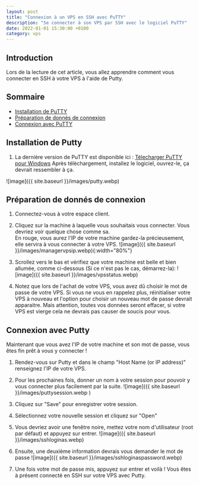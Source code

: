 ```yaml
---
layout: post
title: "Connexion à un VPS en SSH avec PuTTY"
description: "Se connecter à son VPS par SSH avec le logiciel PuTTY"
date: 2022-01-01 15:30:00 +0100
category: vps
---
```


## Introduction

 Lors de la lecture de cet article, vous allez apprendre comment vous connecter en SSH à votre VPS à l'aide de Putty.

## Sommaire
- [Installation de PuTTY](#installation-de-putty)
- [Préparation de donnès de connexion](#preparation-de-donnès-de-connexion)
- [Connexion avec PuTTY](#connexion-avec-putty)

## Installation de Putty

1) La dernière version de PuTTY est disponible ici : [Télecharger PuTTY pour Windows](https://the.earth.li/~sgtatham/putty/latest/w32/putty.exe)
Après télèchargement, installez le logiciel, ouvrez-le, ça devrait ressembler à ça. 

![image]({{ site.baseurl }}/images/putty.webp)

## Préparation de donnés de connexion

1) Connectez-vous à votre espace client.
2) Cliquez sur la machine à laquelle vous souhaitais vous connecter. Vous devriez voir quelque chose comme sa.  
En rouge, vous aurez l'IP de votre machine gardez-la précieusement, elle servira à vous connecter à votre VPS.
![image]({{ site.baseurl }}/images/managervpsip.webp){:width="80%"}

3) Scrollez vers le bas et vérifiez que votre machine est belle et bien allumée, comme ci-dessous (Si ce n'est pas le cas, démarrez-la):
![image]({{ site.baseurl }}/images/vpsstatus.webp)

4) Notez que lors de l'achat de votre VPS, vous avez dû choisir le mot de passe de votre VPS. Si vous ne vous en rappelez plus, réinitialiser votre VPS à nouveau et l'option pour choisir un nouveau mot de passe devrait apparaitre. Mais attention, toutes vos données seront effacer, si votre VPS est vierge cela ne devrais pas causer de soucis pour vous.

## Connexion avec Putty

Maintenant que vous avez l'IP de votre machine et son mot de passe, vous êtes fin prêt à vous y connecter !
1) Rendez-vous sur Putty et dans le champ "Host Name (or IP address)" renseignez l'IP de votre VPS.
2) Pour les prochaines fois, donner un nom à votre session pour pouvoir y vous connecter plus facilement par la suite.
![image]({{ site.baseurl }}/images/puttysession.webp )
3) Cliquez sur "Save" pour enregistrer votre session.
4) Sélectionnez votre nouvelle session et cliquez sur "Open"
5) Vous devriez avoir une fenêtre noire, mettez votre nom d'utilisateur (root par défaut) et appuyez sur entrer.
![image]({{ site.baseurl }}/images/sshloginas.webp)

6) Ensuite, une deuxième information devrais vous demander le mot de passe
![image]({{ site.baseurl }}/images/sshloginaspassword.webp)

7) Une fois votre mot de passe mis, appuyez sur entrer et voilà ! Vous êtes à présent connecté en SSH sur votre VPS avec Putty.
